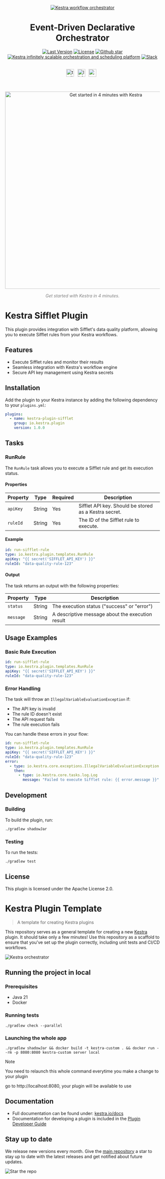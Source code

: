 <p align="center">
  <a href="https://www.kestra.io">
    <img src="https://kestra.io/banner.png"  alt="Kestra workflow orchestrator" />
  </a>
</p>

<h1 align="center" style="border-bottom: none">
    Event-Driven Declarative Orchestrator
</h1>

<div align="center">
 <a href="https://github.com/kestra-io/kestra/releases"><img src="https://img.shields.io/github/tag-pre/kestra-io/kestra.svg?color=blueviolet" alt="Last Version" /></a>
  <a href="https://github.com/kestra-io/kestra/blob/develop/LICENSE"><img src="https://img.shields.io/github/license/kestra-io/kestra?color=blueviolet" alt="License" /></a>
  <a href="https://github.com/kestra-io/kestra/stargazers"><img src="https://img.shields.io/github/stars/kestra-io/kestra?color=blueviolet&logo=github" alt="Github star" /></a> <br>
<a href="https://kestra.io"><img src="https://img.shields.io/badge/Website-kestra.io-192A4E?color=blueviolet" alt="Kestra infinitely scalable orchestration and scheduling platform"></a>
<a href="https://kestra.io/slack"><img src="https://img.shields.io/badge/Slack-Join%20Community-blueviolet?logo=slack" alt="Slack"></a>
</div>

<br />

<p align="center">
    <a href="https://twitter.com/kestra_io"><img height="25" src="https://kestra.io/twitter.svg" alt="twitter" /></a> &nbsp;
    <a href="https://www.linkedin.com/company/kestra/"><img height="25" src="https://kestra.io/linkedin.svg" alt="linkedin" /></a> &nbsp;
<a href="https://www.youtube.com/@kestra-io"><img height="25" src="https://kestra.io/youtube.svg" alt="youtube" /></a> &nbsp;
</p>

<br />
<p align="center">
    <a href="https://go.kestra.io/video/product-overview" target="_blank">
        <img src="https://kestra.io/startvideo.png" alt="Get started in 4 minutes with Kestra" width="640px" />
    </a>
</p>
<p align="center" style="color:grey;"><i>Get started with Kestra in 4 minutes.</i></p>


# Kestra Sifflet Plugin

This plugin provides integration with Sifflet's data quality platform, allowing you to execute Sifflet rules from your Kestra workflows.

## Features

- Execute Sifflet rules and monitor their results
- Seamless integration with Kestra's workflow engine
- Secure API key management using Kestra secrets

## Installation

Add the plugin to your Kestra instance by adding the following dependency to your `plugins.yml`:

```yaml
plugins:
  - name: kestra-plugin-sifflet
    group: io.kestra.plugin
    version: 1.0.0
```

## Tasks

### RunRule

The `RunRule` task allows you to execute a Sifflet rule and get its execution status.

#### Properties

| Property | Type | Required | Description |
|----------|------|----------|-------------|
| `apiKey` | String | Yes | Sifflet API key. Should be stored as a Kestra secret. |
| `ruleId` | String | Yes | The ID of the Sifflet rule to execute. |

#### Example

```yaml
id: run-sifflet-rule
type: io.kestra.plugin.templates.RunRule
apiKey: "{{ secret('SIFFLET_API_KEY') }}"
ruleId: "data-quality-rule-123"
```

#### Output

The task returns an output with the following properties:

| Property | Type | Description |
|----------|------|-------------|
| `status` | String | The execution status ("success" or "error") |
| `message` | String | A descriptive message about the execution result |

## Usage Examples

### Basic Rule Execution

```yaml
id: run-sifflet-rule
type: io.kestra.plugin.templates.RunRule
apiKey: "{{ secret('SIFFLET_API_KEY') }}"
ruleId: "data-quality-rule-123"
```

### Error Handling

The task will throw an `IllegalVariableEvaluationException` if:
- The API key is invalid
- The rule ID doesn't exist
- The API request fails
- The rule execution fails

You can handle these errors in your flow:

```yaml
id: run-sifflet-rule
type: io.kestra.plugin.templates.RunRule
apiKey: "{{ secret('SIFFLET_API_KEY') }}"
ruleId: "data-quality-rule-123"
error:
  - type: io.kestra.core.exceptions.IllegalVariableEvaluationException
    then:
      - type: io.kestra.core.tasks.log.Log
        message: "Failed to execute Sifflet rule: {{ error.message }}"
```

## Development

### Building

To build the plugin, run:

```bash
./gradlew shadowJar
```

### Testing

To run the tests:

```bash
./gradlew test
```

## License

This plugin is licensed under the Apache License 2.0.

# Kestra Plugin Template

> A template for creating Kestra plugins

This repository serves as a general template for creating a new [Kestra](https://github.com/kestra-io/kestra) plugin. It should take only a few minutes! Use this repository as a scaffold to ensure that you've set up the plugin correctly, including unit tests and CI/CD workflows.

![Kestra orchestrator](https://kestra.io/video.gif)

## Running the project in local
### Prerequisites
- Java 21
- Docker

### Running tests
```
./gradlew check --parallel
```

### Launching the whole app
```
./gradlew shadowJar && docker build -t kestra-custom . && docker run --rm -p 8080:8080 kestra-custom server local
```
> [!NOTE]
> You need to relaunch this whole command everytime you make a change to your plugin

go to http://localhost:8080, your plugin will be available to use

## Documentation
* Full documentation can be found under: [kestra.io/docs](https://kestra.io/docs)
* Documentation for developing a plugin is included in the [Plugin Developer Guide](https://kestra.io/docs/plugin-developer-guide/)


## Stay up to date

We release new versions every month. Give the [main repository](https://github.com/kestra-io/kestra) a star to stay up to date with the latest releases and get notified about future updates.

![Star the repo](https://kestra.io/star.gif)
